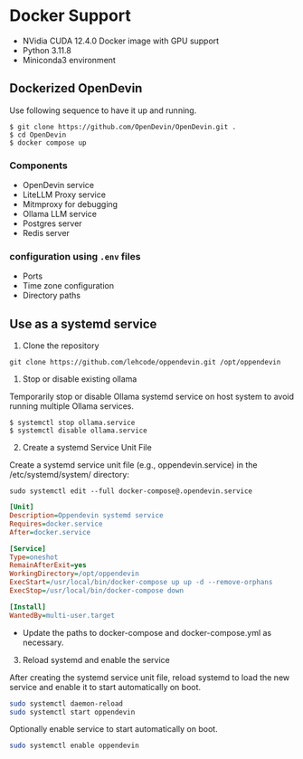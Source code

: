# Docker Support

- NVidia CUDA 12.4.0 Docker image with GPU support
- Python 3.11.8
- Miniconda3 environment

## Dockerized OpenDevin

Use following sequence to have it up and running.

```shell
$ git clone https://github.com/OpenDevin/OpenDevin.git .
$ cd OpenDevin
$ docker compose up
```

### Components

 - OpenDevin service
 - LiteLLM Proxy service
 - Mitmproxy for debugging
 - Ollama LLM service
 - Postgres server
 - Redis server

### configuration using `.env` files
- Ports 
- Time zone configuration
- Directory paths

## Use as a systemd service

1. Clone the repository

`git clone https://github.com/lehcode/oppendevin.git /opt/oppendevin`

1. Stop or disable existing ollama

Temporarily stop or disable Ollama systemd service on host system to avoid running multiple Ollama services.

```shell
$ systemctl stop ollama.service
$ systemctl disable ollama.service
```

2. Create a systemd Service Unit File

Create a systemd service unit file (e.g., oppendevin.service) in the /etc/systemd/system/ directory:

```shell
sudo systemctl edit --full docker-compose@.opendevin.service
```

```ini
[Unit]
Description=Oppendevin systemd service
Requires=docker.service
After=docker.service

[Service]
Type=oneshot
RemainAfterExit=yes
WorkingDirectory=/opt/oppendevin
ExecStart=/usr/local/bin/docker-compose up up -d --remove-orphans
ExecStop=/usr/local/bin/docker-compose down

[Install]
WantedBy=multi-user.target
```

- Update the paths to docker-compose and docker-compose.yml as necessary.

3. Reload systemd and enable the service

After creating the systemd service unit file, reload systemd to load the new service and enable it to start automatically on boot.

```bash
sudo systemctl daemon-reload
sudo systemctl start oppendevin
```

Optionally enable service to start automatically on boot.

```bash
sudo systemctl enable oppendevin
```
